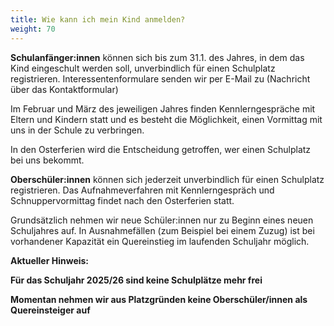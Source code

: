 ```yaml
---
title: Wie kann ich mein Kind anmelden?
weight: 70
---
```

**Schulanfänger:innen** können sich bis zum 31.1. des Jahres, in dem das Kind eingeschult werden soll, unverbindlich für einen Schulplatz registrieren. Interessentenformulare senden wir per E-Mail zu (Nachricht über das Kontaktformular)

Im Februar und März des jeweiligen Jahres finden Kennlerngespräche mit Eltern und Kindern statt und es besteht die Möglichkeit, einen Vormittag mit uns in der Schule zu verbringen.

In den Osterferien wird die Entscheidung getroffen, wer einen Schulplatz bei uns bekommt.

**Oberschüler:innen** können sich jederzeit unverbindlich für einen Schulplatz registrieren. Das Aufnahmeverfahren mit Kennlerngespräch und Schnuppervormittag findet nach den Osterferien statt.

Grundsätzlich nehmen wir neue Schüler:innen nur zu Beginn eines neuen Schuljahres auf. In Ausnahmefällen (zum Beispiel bei einem Zuzug) ist bei vorhandener Kapazität ein Quereinstieg im laufenden Schuljahr möglich.

**A﻿ktueller Hinweis:**

**F﻿ür das Schuljahr 2025/26 sind keine Schulplätze mehr frei**

**Momentan nehmen wir aus Platzgründen keine Oberschüler/innen als Quereinsteiger auf**